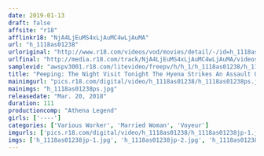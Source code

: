 ```yaml
---
date: 2019-01-13
draft: false
affsite: "r18"
afflinkr18: "NjA4LjEuMS4xLjAuMC4wLjAuMA"
url: "h_1118as01238"
urloriginal: "http://www.r18.com/videos/vod/movies/detail/-/id=h_1118as01238"
urlfinal: "http://media.r18.com/track/NjA4LjEuMS4xLjAuMC4wLjAuMA/videos/vod/movies/detail/-/id=h_1118as01238"
samplevid: "awspv3001.r18.com/litevideo/freepv/h/h_1/h_1118as01238/h_1118as01238_dmb_s.mp4"
title: "Peeping: The Night Visit Tonight The Hyena Strikes An Assault On Some Lovely Ladies!!"
mainimgurl: "pics.r18.com/digital/video/h_1118as01238/h_1118as01238ps.jpg"
mainimgs: "h_1118as01238ps.jpg"
releasedate: "Mar. 20, 2018"
duration: 111
productioncomp: "Athena Legend"
girls: ['----']
categories: ['Various Worker', 'Married Woman', 'Voyeur']
imgurls: ['pics.r18.com/digital/video/h_1118as01238/h_1118as01238jp-1.jpg', 'pics.r18.com/digital/video/h_1118as01238/h_1118as01238jp-2.jpg', 'pics.r18.com/digital/video/h_1118as01238/h_1118as01238jp-3.jpg', 'pics.r18.com/digital/video/h_1118as01238/h_1118as01238jp-4.jpg', 'pics.r18.com/digital/video/h_1118as01238/h_1118as01238jp-5.jpg', 'pics.r18.com/digital/video/h_1118as01238/h_1118as01238jp-6.jpg', 'pics.r18.com/digital/video/h_1118as01238/h_1118as01238jp-7.jpg', 'pics.r18.com/digital/video/h_1118as01238/h_1118as01238jp-8.jpg', 'pics.r18.com/digital/video/h_1118as01238/h_1118as01238jp-9.jpg', 'pics.r18.com/digital/video/h_1118as01238/h_1118as01238jp-10.jpg', 'pics.r18.com/digital/video/h_1118as01238/h_1118as01238jp-11.jpg', 'pics.r18.com/digital/video/h_1118as01238/h_1118as01238jp-12.jpg', 'pics.r18.com/digital/video/h_1118as01238/h_1118as01238jp-13.jpg', 'pics.r18.com/digital/video/h_1118as01238/h_1118as01238jp-14.jpg', 'pics.r18.com/digital/video/h_1118as01238/h_1118as01238jp-15.jpg', 'pics.r18.com/digital/video/h_1118as01238/h_1118as01238jp-16.jpg', 'pics.r18.com/digital/video/h_1118as01238/h_1118as01238jp-17.jpg', 'pics.r18.com/digital/video/h_1118as01238/h_1118as01238jp-18.jpg', 'pics.r18.com/digital/video/h_1118as01238/h_1118as01238jp-19.jpg', 'pics.r18.com/digital/video/h_1118as01238/h_1118as01238jp-20.jpg']
imgs: ['h_1118as01238jp-1.jpg', 'h_1118as01238jp-2.jpg', 'h_1118as01238jp-3.jpg', 'h_1118as01238jp-4.jpg', 'h_1118as01238jp-5.jpg', 'h_1118as01238jp-6.jpg', 'h_1118as01238jp-7.jpg', 'h_1118as01238jp-8.jpg', 'h_1118as01238jp-9.jpg', 'h_1118as01238jp-10.jpg', 'h_1118as01238jp-11.jpg', 'h_1118as01238jp-12.jpg', 'h_1118as01238jp-13.jpg', 'h_1118as01238jp-14.jpg', 'h_1118as01238jp-15.jpg', 'h_1118as01238jp-16.jpg', 'h_1118as01238jp-17.jpg', 'h_1118as01238jp-18.jpg', 'h_1118as01238jp-19.jpg', 'h_1118as01238jp-20.jpg']
---
```

